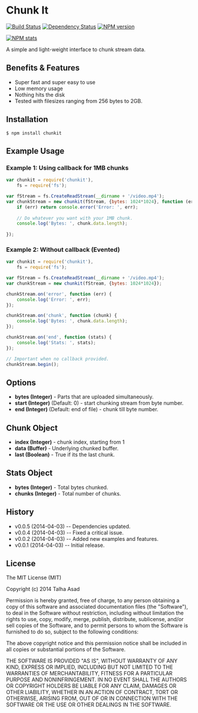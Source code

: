 # Chunk It

[![Build Status](https://travis-ci.org/mindblaze/chunkit.png?branch=master)](https://travis-ci.org/mindblaze/chunkit)
[![Dependency Status](https://www.versioneye.com/user/projects/533d32527bae4be0c7000242/badge.png)](https://www.versioneye.com/user/projects/533d32527bae4be0c7000242)
[![NPM version](https://badge.fury.io/js/chunkit.png)](http://badge.fury.io/js/chunkit)

[![NPM stats](https://nodei.co/npm/chunkit.png?downloads=true)](https://www.npmjs.org/package/chunkit)

A simple and light-weight interface to chunk stream data.


## Benefits & Features
* Super fast and super easy to use
* Low memory usage
* Nothing hits the disk
* Tested with filesizes ranging from 256 bytes to 2GB.


## Installation

```
$ npm install chunkit
```


## Example Usage


### Example 1: Using callback for 1MB chunks

```js
var chunkit = require('chunkit'),
    fs = require('fs');

var fStream = fs.CreateReadStream(__dirname + '/video.mp4');
var chunkStream = new chunkit(fStream, {bytes: 1024*1024}, function (err, chunk) {
	if (err) return console.error('Error: ', err);
	
	// Do whatever you want with your 1MB chunk.
	console.log('Bytes: ', chunk.data.length);
	
});
```

### Example 2: Without callback (Evented)

```js
var chunkit = require('chunkit'),
    fs = require('fs');

var fStream = fs.CreateReadStream(__dirname + '/video.mp4');
var chunkStream = new chunkit(fStream, {bytes: 1024*1024});

chunkStream.on('error', function (err) {
	console.log('Error: ', err);
});

chunkStream.on('chunk', function (chunk) {
	console.log('Bytes: ', chunk.data.length);
});

chunkStream.on('end', function (stats) {
	console.log('Stats: ', stats);
});

// Important when no callback provided.
chunkStream.begin();
```

## Options

* **bytes (Integer)** - Parts that are uploaded simultaneously.
* **start (Integer)** (Default: 0) - start chunking stream from byte number.
* **end (Integer)** (Default: end of file) - chunk till byte number.


## Chunk Object

* **index (Integer)** - chunk index, starting from 1
* **data (Buffer)** - Underlying chunked buffer.
* **last (Boolean)** - True if its the last chunk.

## Stats Object

* **bytes (Integer)** - Total bytes chunked.
* **chunks (Integer)** - Total number of chunks.


## History

* v0.0.5 (2014-04-03) -- Dependencies updated.
* v0.0.4 (2014-04-03) -- Fixed a critical issue.
* v0.0.2 (2014-04-03) -- Added new examples and features.
* v0.0.1 (2014-04-03) -- Initial release.


## License

The MIT License (MIT)

Copyright (c) 2014 Talha Asad

Permission is hereby granted, free of charge, to any person obtaining a copy
of this software and associated documentation files (the "Software"), to deal
in the Software without restriction, including without limitation the rights
to use, copy, modify, merge, publish, distribute, sublicense, and/or sell
copies of the Software, and to permit persons to whom the Software is
furnished to do so, subject to the following conditions:

The above copyright notice and this permission notice shall be included in all
copies or substantial portions of the Software.

THE SOFTWARE IS PROVIDED "AS IS", WITHOUT WARRANTY OF ANY KIND, EXPRESS OR
IMPLIED, INCLUDING BUT NOT LIMITED TO THE WARRANTIES OF MERCHANTABILITY,
FITNESS FOR A PARTICULAR PURPOSE AND NONINFRINGEMENT. IN NO EVENT SHALL THE
AUTHORS OR COPYRIGHT HOLDERS BE LIABLE FOR ANY CLAIM, DAMAGES OR OTHER
LIABILITY, WHETHER IN AN ACTION OF CONTRACT, TORT OR OTHERWISE, ARISING FROM,
OUT OF OR IN CONNECTION WITH THE SOFTWARE OR THE USE OR OTHER DEALINGS IN THE
SOFTWARE.